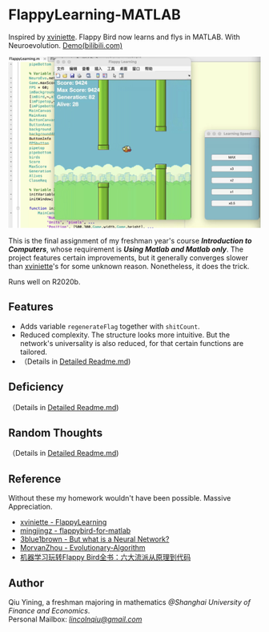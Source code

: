 # FlappyLearning-MATLAB
Inspired by [xviniette](https://github.com/xviniette/FlappyLearning). Flappy Bird now learns and flys in MATLAB. With Neuroevolution. [Demo(bilibili.com)](https://www.bilibili.com/video/BV1xy4y1i73s/)  

![alt tag](https://github.com/lincolnqiu/FlappyLearning-MATLAB/blob/main/Screenshot.png)  

This is the final assignment of my freshman year's course ***Introduction to Computers***, whose requirement is ***Using Matlab and Matlab only***. The project features certain improvements, but it generally converges slower than [xviniette](https://github.com/xviniette/FlappyLearning)'s for some unknown reason. Nonetheless, it does the trick.

Runs well on R2020b.  

## Features
* Adds variable `regenerateFlag` together with `shitCount`. 
* Reduced complexity. The structure looks more intuitive. But the network's universality is also reduced, for that certain functions are tailored.
* （Details in [Detailed Readme.md](https://github.com/lincolnqiu/FlappyLearning-MATLAB/blob/main/Detailed%20README.md))

## Deficiency
（Details in [Detailed Readme.md](https://github.com/lincolnqiu/FlappyLearning-MATLAB/blob/main/Detailed%20README.md))


## Random Thoughts
（Details in [Detailed Readme.md](https://github.com/lincolnqiu/FlappyLearning-MATLAB/blob/main/Detailed%20README.md))


## Reference
Without these my homework wouldn't have been possible. Massive Appreciation.
* [xviniette - FlappyLearning](https://github.com/xviniette/FlappyLearning)
* [mingjingz - flappybird-for-matlab](https://github.com/mingjingz/flappybird-for-matlab)
* [3blue1brown - But what is a Neural Network?](https://youtu.be/aircAruvnKk)
* [MorvanZhou - Evolutionary-Algorithm](https://github.com/MorvanZhou/Evolutionary-Algorithm)  
* [机器学习玩转Flappy Bird全书：六大流派从原理到代码](https://zhuanlan.zhihu.com/p/25719115)  


## Author
Qiu Yining, a freshman majoring in mathematics *@Shanghai University of Finance and Economics*.  
Personal Mailbox: *lincolnqiu@gmail.com*
